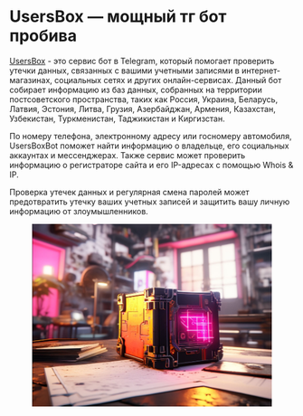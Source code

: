 # UsersBox — мощный тг бот пробива

[UsersBox](https://ok.me/SfYF1) - это сервис бот в Telegram, который помогает проверить утечки данных, связанных с вашими учетными записями в интернет-магазинах, социальных сетях и других онлайн-сервисах. Данный бот собирает информацию из баз данных, собранных на территории постсоветского пространства, таких как Россия, Украина, Беларусь, Латвия, Эстония, Литва, Грузия, Азербайджан, Армения, Казахстан, Узбекистан, Туркменистан, Таджикистан и Киргизстан.

По номеру телефона, электронному адресу или госномеру автомобиля, UsersBoxBot поможет найти информацию о владельце, его социальных аккаунтах и мессенджерах. Также сервис может проверить информацию о регистраторе сайта и его IP-адресах с помощью Whois & IP.

Проверка утечек данных и регулярная смена паролей может предотвратить утечку ваших учетных записей и защитить вашу личную информацию от злоумышленников.

<figure><img src=".gitbook/assets/us.jpg" alt=""><figcaption></figcaption></figure>
